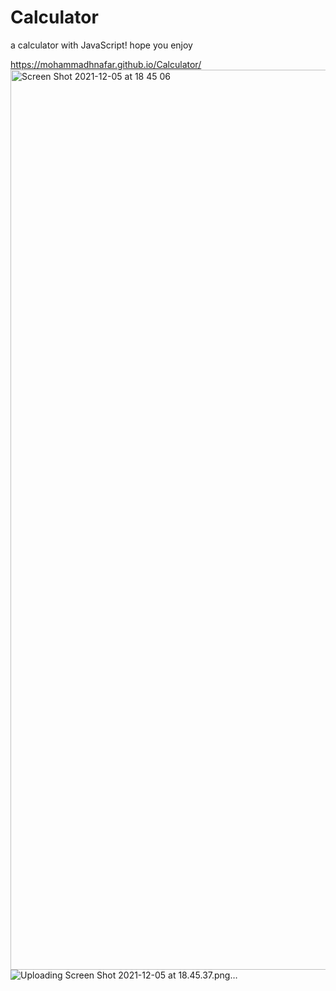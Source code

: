 # Calculator

a calculator with JavaScript!
hope you enjoy

https://mohammadhnafar.github.io/Calculator/
<img width="1440" alt="Screen Shot 2021-12-05 at 18 45 06" src="https://user-images.githubusercontent.com/94613180/144752453-c0f367f6-e95c-439c-9839-9707a453cea3.png">
![Uploading Screen Shot 2021-12-05 at 18.45.37.png…]()
